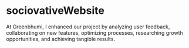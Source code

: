# sociovativeWebsite
 At Greenbhumi, I enhanced our project by analyzing user feedback, collaborating on new features, optimizing processes, researching growth opportunities, and achieving tangible results.
